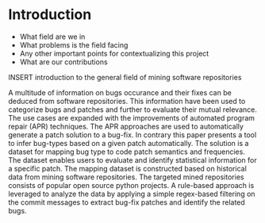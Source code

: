 # Introduction

- What field are we in
- What problems is the field facing
- Any other important points for contextualizing this project
- What are our contributions

INSERT introduction to the general field of mining software repositories

A multitude of information on bugs occurance and their fixes can be deduced from software repositories. This information have been used to categorize bugs and patches and further to evaluate their mutual relevance. The use cases are expanded with the improvements of automated program repair (APR) techniques. The APR approaches are used to automatically generate a patch solution to a bug-fix. In contrary this paper presents a tool to infer bug-types based on a given patch automatically. The solution is a dataset for mapping bug type to code patch semantics and frequencies. The dataset enables users to evaluate and identify statistical information for a specific patch.
The mapping dataset is constructed based on historical data from mining software repositories. The targeted mined repositories consists of popular open source python projects. A rule-based approach is leveraged to analyze the data by applying a simple regex-based filtering on the commit messages to extract bug-fix patches and identify the related bugs.